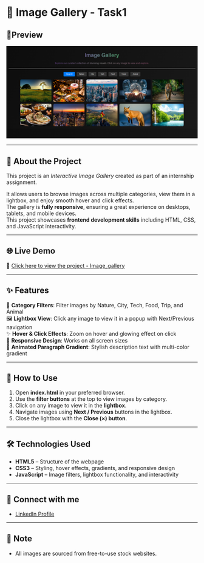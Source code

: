 # 🌟 Image Gallery - Task1 

## 📸Preview
![Gallery Front View](https://github.com/AISHWARYA152/CodeAlpha_tasks/blob/0b8d00e5d710e6961030ac56aa9b6566a5f736c7/ImageGalleryproject/Screenshot%202025-08-31%20165356.png) 

---

## 📂 About the Project
This project is an *Interactive Image Gallery* created as part of an internship assignment.

It allows users to browse images across multiple categories, view them in a lightbox, and enjoy smooth hover and click effects.  
The gallery is **fully responsive**, ensuring a great experience on desktops, tablets, and mobile devices.  
This project showcases **frontend development skills** including HTML, CSS, and JavaScript interactivity.

---
## 🌐 Live Demo  
🔗 [Click here to view the project - Image_gallery](https://aishwarya152.github.io/CodeAlpha_tasks/ImageGalleryproject/)  

---
## ✨ Features
 🎨 **Category Filters**: Filter images by Nature, City, Tech, Food, Trip, and Animal  
 🖼 **Lightbox View**: Click any image to view it in a popup with Next/Previous navigation  
 ✨ **Hover & Click Effects**: Zoom on hover and glowing effect on click  
 📱 **Responsive Design**: Works on all screen sizes  
 🌈 **Animated Paragraph Gradient**: Stylish description text with multi-color gradient
 
---

## 🚀 How to Use
1. Open **index.html** in your preferred browser.  
2. Use the **filter buttons** at the top to view images by category.  
3. Click on any image to view it in the **lightbox**.  
4. Navigate images using **Next / Previous** buttons in the lightbox.  
5. Close the lightbox with the **Close (×) button**.  

---

## 🛠 Technologies Used

- **HTML5** – Structure of the webpage  
- **CSS3** – Styling, hover effects, gradients, and responsive design  
- **JavaScript** – Image filters, lightbox functionality, and interactivity  

---   

## 👤 Connect with me 
- [LinkedIn Profile](https://www.linkedin.com/in/aishwarya-chinagundi-21a341356)

---

## 📝 Note

- All images are sourced from free-to-use stock websites.  
